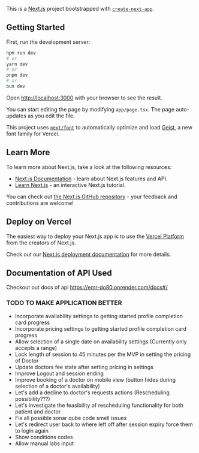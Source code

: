 This is a [Next.js](https://nextjs.org) project bootstrapped with [`create-next-app`](https://nextjs.org/docs/app/api-reference/cli/create-next-app).

## Getting Started

First, run the development server:

```bash
npm run dev
# or
yarn dev
# or
pnpm dev
# or
bun dev
```

Open [http://localhost:3000](http://localhost:3000) with your browser to see the result.

You can start editing the page by modifying `app/page.tsx`. The page auto-updates as you edit the file.

This project uses [`next/font`](https://nextjs.org/docs/app/building-your-application/optimizing/fonts) to automatically optimize and load [Geist](https://vercel.com/font), a new font family for Vercel.

## Learn More

To learn more about Next.js, take a look at the following resources:

- [Next.js Documentation](https://nextjs.org/docs) - learn about Next.js features and API.
- [Learn Next.js](https://nextjs.org/learn) - an interactive Next.js tutorial.

You can check out [the Next.js GitHub repository](https://github.com/vercel/next.js) - your feedback and contributions are welcome!

## Deploy on Vercel

The easiest way to deploy your Next.js app is to use the [Vercel Platform](https://vercel.com/new?utm_medium=default-template&filter=next.js&utm_source=create-next-app&utm_campaign=create-next-app-readme) from the creators of Next.js.

Check out our [Next.js deployment documentation](https://nextjs.org/docs/app/building-your-application/deploying) for more details.

## Documentation of API Used

Checkout out docs of api https://emr-do80.onrender.com/docs#/

### TODO TO MAKE APPLICATION BETTER
- Incorporate availability settings to getting started profile completion card progress
- Incorporate pricing settings to getting started profile completion card progress
- Allow selection of a single date on availability settings (Currently only accepts a range)
- Lock length of session to 45 minutes per the MVP in setting the pricing of Doctor
- Update doctors fee state after setting pricing in settings
- Improve Logout and session ending
- Improve booking of a doctor on mobile view (button hides during selection of a doctor's availability)
- Let's add a decline to doctor's requests actions (Rescheduling possibility???)
- Let's investigate the feasibility of rescheduling functionality for both patient and doctor
- Fix all possible sonar qube code smell issues
- Let's redirect user back to where left off after session expiry force them to login again
- Show conditions codes
- Allow manual labs input
